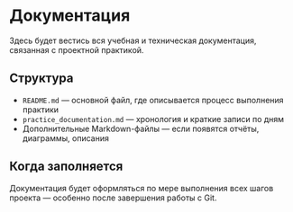 # Документация

Здесь будет вестись вся учебная и техническая документация, связанная с проектной практикой.

## Структура

- `README.md` — основной файл, где описывается процесс выполнения практики
- `practice_documentation.md` — хронология и краткие записи по дням
- Дополнительные Markdown-файлы — если появятся отчёты, диаграммы, описания

## Когда заполняется

Документация будет оформляться по мере выполнения всех шагов проекта — особенно после завершения работы с Git.
